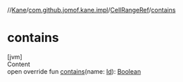 //[Kane](../../index.md)/[com.github.jomof.kane.impl](../index.md)/[CellRangeRef](index.md)/[contains](contains.md)



# contains  
[jvm]  
Content  
open override fun [contains](contains.md)(name: [Id](../index.md#%5Bcom.github.jomof.kane.impl%2FId%2F%2F%2FPointingToDeclaration%2F%5D%2FClasslikes%2F-912601781)): [Boolean](https://kotlinlang.org/api/latest/jvm/stdlib/kotlin/-boolean/index.html)  



